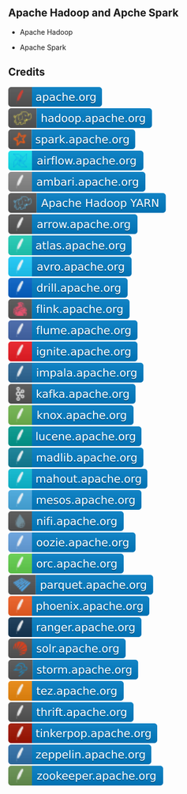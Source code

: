 Apache Hadoop and Apche Spark
-----------------------------

- Apache Hadoop

- Apache Spark

Credits
-------
[![image](
Credits/apache.org.svg?raw=true)](https://apache.org/)    
[![image](
Credits/hadoop.apache.org.svg?raw=true)](https://hadoop.apache.org/)  
[![image](
Credits/spark.apache.org.svg?raw=true)](https://spark.apache.org/)  
[![image](
Credits/airflow.apache.org.svg?raw=true)](https://airflow.apache.org/)  
[![image](
Credits/ambari.apache.org.svg?raw=true)](https://ambari.apache.org/)  
[![image](
Credits/Apache-Hadoop-YARN.svg?raw=true)](https://hadoop.apache.org/docs/stable/hadoop-yarn/hadoop-yarn-site/YARN.html)  
[![image](
Credits/arrow.apache.org.svg?raw=true)](https://arrow.apache.org/)    
[![image](
Credits/atlas.apache.org.svg?raw=true)](https://atlas.apache.org/)    
[![image](
Credits/avro.apache.org.svg?raw=true)](https://avro.apache.org/)    
[![image](
Credits/drill.apache.org.svg?raw=true)](https://drill.apache.org/)    
[![image](
Credits/flink.apache.org.svg?raw=true)](https://flink.apache.org/)  
[![image](
Credits/flume.apache.org.svg?raw=true)](https://flume.apache.org/)  
[![image](
Credits/ignite.apache.org.svg?raw=true)](https://ignite.apache.org/)  
[![image](
Credits/impala.apache.org.svg?raw=true)](https://impala.apache.org/)  
[![image](
Credits/kafka.apache.org.svg?raw=true)](https://kafka.apache.org/)  
[![image](
Credits/knox.apache.org.svg?raw=true)](https://knox.apache.org/)    
[![image](
Credits/lucene.apache.org.svg?raw=true)](https://lucene.apache.org/)    
[![image](
Credits/madlib.apache.org.svg?raw=true)](https://madlib.apache.org/)    
[![image](
Credits/mahout.apache.org.svg?raw=true)](https://mahout.apache.org/)    
[![image](
Credits/mesos.apache.org.svg?raw=true)](https://mesos.apache.org/)  
[![image](
Credits/nifi.apache.org.svg?raw=true)](https://nifi.apache.org/)  
[![image](
Credits/oozie.apache.org.svg?raw=true)](https://oozie.apache.org/)  
[![image](
Credits/orc.apache.org.svg?raw=true)](https://orc.apache.org/)  
[![image](
Credits/parquet.apache.org.svg?raw=true)](https://parquet.apache.org/)  
[![image](
Credits/phoenix.apache.org.svg?raw=true)](https://phoenix.apache.org/)    
[![image](
Credits/ranger.apache.org.svg?raw=true)](https://ranger.apache.org/)    
[![image](
Credits/solr.apache.org.svg?raw=true)](https://solr.apache.org/)    
[![image](
Credits/storm.apache.org.svg?raw=true)](https://storm.apache.org/)    
[![image](
Credits/tez.apache.org.svg?raw=true)](https://tez.apache.org/)  
[![image](
Credits/thrift.apache.org.svg?raw=true)](https:/thrift.apache.org/)    
[![image](
Credits/tinkerpop.apache.org.svg?raw=true)](https://tinkerpop.apache.org./)    
[![image](
Credits/zeppelin.apache.org.svg?raw=true)](https://zeppelin.apache.org/)  
[![image](
Credits/zookeeper.apache.org.svg?raw=true)](https://zookeeper.apache.org./)
